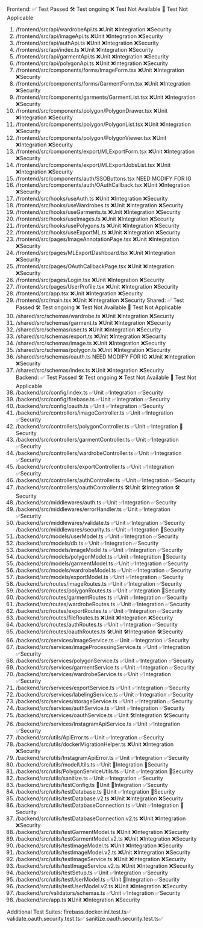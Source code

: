 Frontend:
✅ Test Passed
🛠️ Test ongoing
❌ Test Not Available
🔔 Test Not Applicable
1. /frontend/src/api/wardrobeApi.ts                         ❌Unit ❌Integration ❌Security
2. /frontend/src/api/imageApi.ts                            ❌Unit ❌Integration ❌Security
3. /frontend/src/api/authApi.ts                             ❌Unit ❌Integration ❌Security
4. /frontend/src/api/index.ts                               ❌Unit ❌Integration ❌Security
5. /frontend/src/api/garmentApi.ts                          ❌Unit ❌Integration ❌Security
6. /frontend/src/api/polygonApi.ts                          ❌Unit ❌Integration ❌Security
7. /frontend/src/components/forms/ImageForm.tsx             ❌Unit ❌Integration ❌Security
8. /frontend/src/components/forms/GarmentForm.tsx           ❌Unit ❌Integration ❌Security
9. /frontend/src/components/garments/GarmentList.tsx        ❌Unit ❌Integration ❌Security
10. /frontend/src/components/polygon/PolygonDrawer.tsx      ❌Unit ❌Integration ❌Security
11. /frontend/src/components/polygon/PolygonList.tsx        ❌Unit ❌Integration ❌Security
12. /frontend/src/components/polygon/PolygonViewer.tsx      ❌Unit ❌Integration ❌Security
13. /frontend/src/components/export/MLExportForm.tsx        ❌Unit ❌Integration ❌Security
14. /frontend/src/components/export/MLExportJobsList.tsx    ❌Unit ❌Integration ❌Security
15. /frontend/src/components/auth/SSOButtons.tsx NEED MODIFY FOR IG
16. /frontend/src/components/auth/OAuthCallback.tsx         ❌Unit ❌Integration ❌Security
17. /frontend/src/hooks/useAuth.ts                          ❌Unit ❌Integration ❌Security
18. /frontend/src/hooks/useWardrobes.ts                     ❌Unit ❌Integration ❌Security
19. /frontend/src/hooks/useGarments.ts                      ❌Unit ❌Integration ❌Security
20. /frontend/src/hooks/useImages.ts                        ❌Unit ❌Integration ❌Security
21. /frontend/src/hooks/usePolygons.ts                      ❌Unit ❌Integration ❌Security
22. /frontend/src/hooks/useExportML.ts                      ❌Unit ❌Integration ❌Security
23. /frontend/src/pages/ImageAnnotationPage.tsx             ❌Unit ❌Integration ❌Security
24. /frontend/src/pages/MLExportDashboard.tsx               ❌Unit ❌Integration ❌Security
25. /frontend/src/pages/OAuthCallbackPage.tsx               ❌Unit ❌Integration ❌Security
26. /frontend/src/pages/Login.tsx                           ❌Unit ❌Integration ❌Security
27. /frontend/src/pages/UserProfile.tsx                     ❌Unit ❌Integration ❌Security
28. /frontend/src/app.tsx                                   ❌Unit ❌Integration ❌Security
29. /frontend/src/main.tsx                                  ❌Unit ❌Integration ❌Security
Shared:
✅ Test Passed
🛠️ Test ongoing
❌ Test Not Available
🔔 Test Not Applicable
1. /shared/src/schemas/wardrobe.ts                          ❌Unit ❌Integration ❌Security
2. /shared/src/schemas/garment.ts                           ❌Unit ❌Integration ❌Security
3. /shared/src/schemas/user.ts                              ❌Unit ❌Integration ❌Security
4. /shared/src/schemas/export.ts                            ❌Unit ❌Integration ❌Security
5. /shared/src/schemas/image.ts                             ❌Unit ❌Integration ❌Security
6. /shared/src/schemas/polygon.ts                           ❌Unit ❌Integration ❌Security
7. /shared/src/schemas/oauth.ts NEED MODIFY FOR IG          ❌Unit ❌Integration ❌Security 
8. /shared/src/schemas/index.ts                             ❌Unit ❌Integration ❌Security                          
Backend:
✅ Test Passed
🛠️ Test ongoing
❌ Test Not Available
🔔 Test Not Applicable                                      
1.  /backend/src/config/index.ts                            ✅Unit ✅Integration ✅Security
2.  /backend/src/config/firebase.ts                         ✅Unit ✅Integration ✅Security
3.  /backend/src/config/oauth.ts                            ✅Unit ✅Integration ✅Security
4.  /backend/src/controllers/imageController.ts             ✅Unit ✅Integration ✅Security 
5.  /backend/src/controllers/polygonController.ts           ✅Unit ✅Integration 🔔Security  
6.  /backend/src/controllers/garmentController.ts           ✅Unit ✅Integration ✅Security
7.  /backend/src/controllers/wardrobeController.ts          ✅Unit ✅Integration ✅Security
8.  /backend/src/controllers/exportController.ts            ✅Unit ✅Integration ✅Security
9.  /backend/src/controllers/authController.ts              ✅Unit ✅Integration ✅Security
10. /backend/src/controllers/oauthController.ts             🛠️Unit 🛠️Integration 🛠️Security
11. /backend/src/middlewares/auth.ts                        ✅Unit ✅Integration ✅Security
12. /backend/src/middlewares/errorHandler.ts                ✅Unit ✅Integration ✅Security
13. /backend/src/middlewares/validate.ts                    ✅Unit ✅Integration ✅Security
    /backend/src/middlewares/security.ts                    ✅Unit ✅Integration 🔔Security
14. /backend/src/models/userModel.ts                        ✅Unit ✅Integration ✅Security
15. /backend/src/models/db.ts                               ✅Unit ✅Integration ✅Security
16. /backend/src/models/imageModel.ts                       ✅Unit ✅Integration ✅Security
17. /backend/src/models/polygonModel.ts                     ✅Unit ✅Integration 🔔Security
18. /backend/src/models/garmentModel.ts                     ✅Unit ✅Integration ✅Security
19. /backend/src/models/wardrobeModel.ts                    ✅Unit ✅Integration ✅Security
20. /backend/src/models/exportModel.ts                      ✅Unit ✅Integration ✅Security
21. /backend/src/routes/imageRoutes.ts                      ✅Unit ✅Integration ✅Security
22. /backend/src/routes/polygonRoutes.ts                    ✅Unit ✅Integration 🔔Security
23. /backend/src/routes/garmentRoutes.ts                    ✅Unit ✅Integration ✅Security
24. /backend/src/routes/wardrobeRoutes.ts                   ✅Unit ✅Integration ✅Security
25. /backend/src/routes/exportRoutes.ts                     ✅Unit ✅Integration ✅Security
26. /backend/src/routes/fileRoutes.ts                       ❌Unit ❌Integration ❌Security
27. /backend/src/routes/authRoutes.ts                       ✅Unit ✅Integration ✅Security
28. /backend/src/routes/oauthRoutes.ts                      🛠️Unit 🛠️Integration 🛠️Security
29. /backend/src/services/imageService.ts                   ✅Unit ✅Integration ✅Security
30. /backend/src/services/imageProcessingService.ts         ✅Unit ✅Integration ✅Security
31. /backend/src/services/polygonService.ts                 ✅Unit ✅Integration ✅Security
32. /backend/src/services/garmentService.ts                 ✅Unit ✅Integration ✅Security
33. /backend/src/services/wardrobeService.ts                ✅Unit ✅Integration ✅Security
34. /backend/src/services/exportService.ts                  ✅Unit ✅Integration ✅Security
35. /backend/src/services/labelingService.ts                ✅Unit ✅Integration ✅Security
36. /backend/src/services/storageService.ts                 ✅Unit ✅Integration ✅Security
37. /backend/src/services/authService.ts                    ✅Unit ✅Integration ✅Security
38. /backend/src/services/oauthService.ts                   ✅Unit 🛠️Integration 🛠️Security
39. /backend/src/services/InstagramApiService.ts            ✅Unit ✅Integration ✅Security
40. /backend/src/utils/ApiError.ts                          ✅Unit ✅Integration ✅Security
41. /backend/src/utils/dockerMigrationHelper.ts             ❌Unit ❌Integration ❌Security
42. /backend/src/utils/InstagramApiError.ts                 ✅Unit ✅Integration ✅Security
43. /backend/src/utils/modelUtils.ts                        ✅Unit 🔔Integration 🔔Security
44. /backend/src/utils/PolygonServiceUtils.ts               ✅Unit ✅Integration 🔔Security
45. /backend/src/utils/sanitize.ts                          ✅Unit ✅Integration ✅Security
46. /backend/src/utils/testConfig.ts                        🔔Unit 🔔Integration ✅Security
47. /backend/src/utils/testDatabase.ts                      🔔Unit ✅Integration 🔔Security
48. /backend/src/utils/testDatabase.v2.ts                   ❌Unit ❌Integration ❌Security
49. /backend/src/utils/testDatabaseConnection.ts            ✅Unit ✅Integration 🔔Security
50. /backend/src/utils/testDatabaseConnection.v2.ts         ❌Unit ❌Integration ❌Security
51. /backend/src/utils/testGarmentModel.ts                  ❌Unit ❌Integration ❌Security
52. /backend/src/utils/testGarmentModel.v2.ts               ❌Unit ❌Integration ❌Security
53. /backend/src/utils/testImageModel.ts                    ❌Unit ❌Integration ❌Security
54. /backend/src/utils/testImageModel.v2.ts                 ❌Unit ❌Integration ❌Security
57. /backend/src/utils/testImageService.ts                  ❌Unit ❌Integration ❌Security
58. /backend/src/utils/testImageService.v2.ts               ❌Unit ❌Integration ❌Security
59. /backend/src/utils/testSetup.ts                         ✅Unit ✅Integration ✅Security
60. /backend/src/utils/testUserModel.ts                     ✅Unit 🔔Integration ✅Security
61. /backend/src/utils/testUserModel.v2.ts                  ❌Unit ❌Integration ❌Security
60. /backend/src/validators/schemas.ts                      ✅Unit ✅Integration ✅Security
61. /backend/src/app.ts                                     ❌Unit ❌Integration ❌Security

Additional Test Suites:
firebass.docker.int.test.ts✅
validate.oauth.security.test.ts✅
sanitize.oauth.security.test.ts✅






